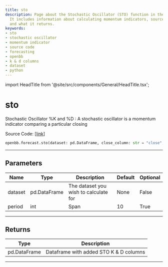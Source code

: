 ```yaml
---
title: sto
description: Page about the Stochastic Oscillator (STO) function in the OpenBB library.
  It includes information about calculating momentum indicators, source code, parameters,
  and what it returns.
keywords:
- sto
- stochastic oscillator
- momentum indicator
- source code
- forecasting
- openbb
- k & d columns
- dataset
- python
---
```


import HeadTitle from '@site/src/components/General/HeadTitle.tsx';

<HeadTitle title="sto - Forecast - Reference | OpenBB SDK Docs" />

# sto

Stochastic Oscillator %K and %D : A stochastic oscillator is a momentum indicator comparing a particular closing

Source Code: [[link](https://github.com/OpenBB-finance/OpenBBTerminal/tree/main/openbb_terminal/forecast/forecast_model.py#L187)]

```python
openbb.forecast.sto(dataset: pd.DataFrame, close_column: str = "close", high_column: str = "high", low_column: str = "low", period: int = 10)
```

---

## Parameters

| Name | Type | Description | Default | Optional |
| ---- | ---- | ----------- | ------- | -------- |
| dataset | pd.DataFrame | The dataset you wish to calculate for | None | False |
| period | int | Span | 10 | True |


---

## Returns

| Type | Description |
| ---- | ----------- |
| pd.DataFrame | Dataframe with added STO K & D columns |
---
